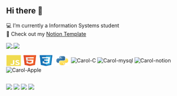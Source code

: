 ## Hi there 👋

<!--
**Azinhaa/Azinhaa** is a ✨ _special_ ✨ repository because its `README.md` (this file) appears on your GitHub profile.

Here are some ideas to get you started:

- 🔭 I’m currently working on ...
- 🌱 I’m currently a Information Systems student 
- 👯 I’m looking to collaborate on ...
- 🤔 I’m looking for help with ...
- 💬 Ask me about ...
- 📫 How to reach me: ...
- 😄 Pronouns: ...
- ⚡ Fun fact: ...
-->

  💻 I’m currently a Information Systems student <br/>
  📓 Check out my [Notion Template](https://www.notion.so/templates/student-life) <br/>

<div>
 <a href="https://github.com/Azinhaa/github-readme-stats">
  <img height=200 align="center" src="https://github-readme-stats.vercel.app/api?username=Azinhaa&theme=radical"/>
</a>
<a href="https://github.com/Azinhaa/convoychat">
  <img height=200 align="center" src="https://github-readme-stats.vercel.app/api/top-langs?username=Azinhaa&layout=compact&langs_count=8&card_width=320&theme=radical"/>
</a>
</div>



<div style="display: inline_block"><br>
  <img align="center" alt="Carol-Js" height="30" width="40" src="https://raw.githubusercontent.com/devicons/devicon/master/icons/javascript/javascript-plain.svg">
  <img align="center" alt="Carol-HTML" height="30" width="40" src="https://raw.githubusercontent.com/devicons/devicon/master/icons/html5/html5-original.svg">
  <img align="center" alt="Carol-CSS" height="30" width="40" src="https://raw.githubusercontent.com/devicons/devicon/master/icons/css3/css3-original.svg">
  <img align="center" alt="Carol-Python" height="30" width="40" src="https://raw.githubusercontent.com/devicons/devicon/master/icons/python/python-original.svg">
  <img align="center" alt="Carol-C" height="30" width="40" src="https://cdn.jsdelivr.net/gh/devicons/devicon@latest/icons/c/c-original.svg"> 
  <img align="center" alt="Carol-mysql" height="30" width="40" src="https://cdn.jsdelivr.net/gh/devicons/devicon@latest/icons/mysql/mysql-original.svg" />
  <img align="center" alt="Carol-notion" height="30" width="40" src="https://cdn.jsdelivr.net/gh/devicons/devicon@latest/icons/notion/notion-original.svg" />  
  <img align="center" alt="Carol-Apple" height="30" width="40" src="https://cdn.jsdelivr.net/gh/devicons/devicon@latest/icons/apple/apple-original.svg">

</div>
  
  ##
 
<div> 
  <a href="https://www.instagram.com/carol.emoto/" target="_blank"><img src="https://img.shields.io/badge/-Instagram-%23E4405F?style=for-the-badge&logo=instagram&logoColor=white" target="_blank"></a>
 	<a href="https://www.twitch.tv/azinha_" target="_blank"><img src="https://img.shields.io/badge/Twitch-9146FF?style=for-the-badge&logo=twitch&logoColor=white" target="_blank"></a>
<!--  <a href="https://discord.gg/wagxzStdcR" target="_blank"><img src="https://img.shields.io/badge/Discord-7289DA?style=for-the-badge&logo=discord&logoColor=white" target="_blank"></a> -->
  <a href = "mailto:carol.mitsuoka@gmail.com" target="_blank"><img src="https://img.shields.io/badge/Gmail-D14836?style=for-the-badge&logo=gmail&logoColor=white" "></a> 
  <a href="https://www.linkedin.com/in/carolina-emoto/" target="_blank"><img src="https://img.shields.io/badge/-LinkedIn-%230077B5?style=for-the-badge&logo=linkedin&logoColor=white" target="_blank"></a> 
  
</div>
